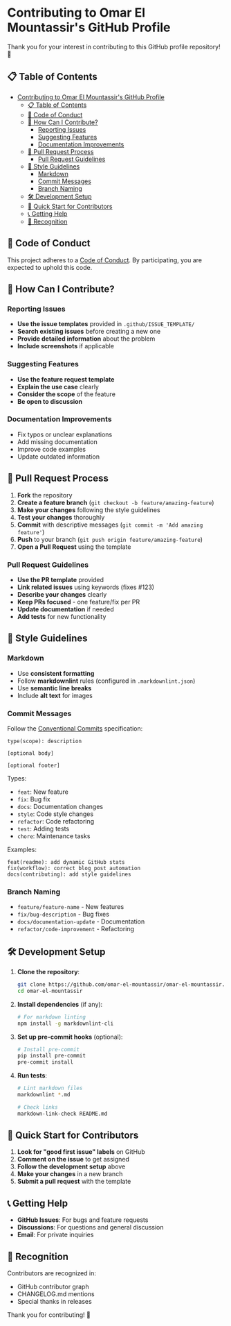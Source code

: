 # Contributing to Omar El Mountassir's GitHub Profile

Thank you for your interest in contributing to this GitHub profile repository! 🎉

## 📋 Table of Contents

- [Contributing to Omar El Mountassir's GitHub Profile](#contributing-to-omar-el-mountassirs-github-profile)
  - [📋 Table of Contents](#-table-of-contents)
  - [📜 Code of Conduct](#-code-of-conduct)
  - [🤝 How Can I Contribute?](#-how-can-i-contribute)
    - [Reporting Issues](#reporting-issues)
    - [Suggesting Features](#suggesting-features)
    - [Documentation Improvements](#documentation-improvements)
  - [🔄 Pull Request Process](#-pull-request-process)
    - [Pull Request Guidelines](#pull-request-guidelines)
  - [🎨 Style Guidelines](#-style-guidelines)
    - [Markdown](#markdown)
    - [Commit Messages](#commit-messages)
    - [Branch Naming](#branch-naming)
  - [🛠️ Development Setup](#️-development-setup)
  - [🚀 Quick Start for Contributors](#-quick-start-for-contributors)
  - [📞 Getting Help](#-getting-help)
  - [🙏 Recognition](#-recognition)

## 📜 Code of Conduct

This project adheres to a [Code of Conduct](CODE_OF_CONDUCT.md). By participating, you are expected to uphold this code.

## 🤝 How Can I Contribute?

### Reporting Issues

- **Use the issue templates** provided in `.github/ISSUE_TEMPLATE/`
- **Search existing issues** before creating a new one
- **Provide detailed information** about the problem
- **Include screenshots** if applicable

### Suggesting Features

- **Use the feature request template**
- **Explain the use case** clearly
- **Consider the scope** of the feature
- **Be open to discussion**

### Documentation Improvements

- Fix typos or unclear explanations
- Add missing documentation
- Improve code examples
- Update outdated information

## 🔄 Pull Request Process

1. **Fork** the repository
2. **Create a feature branch** (`git checkout -b feature/amazing-feature`)
3. **Make your changes** following the style guidelines
4. **Test your changes** thoroughly
5. **Commit** with descriptive messages (`git commit -m 'Add amazing feature'`)
6. **Push** to your branch (`git push origin feature/amazing-feature`)
7. **Open a Pull Request** using the template

### Pull Request Guidelines

- **Use the PR template** provided
- **Link related issues** using keywords (fixes #123)
- **Describe your changes** clearly
- **Keep PRs focused** - one feature/fix per PR
- **Update documentation** if needed
- **Add tests** for new functionality

## 🎨 Style Guidelines

### Markdown

- Use **consistent formatting**
- Follow **markdownlint** rules (configured in `.markdownlint.json`)
- Use **semantic line breaks**
- Include **alt text** for images

### Commit Messages

Follow the [Conventional Commits](https://conventionalcommits.org/) specification:

```
type(scope): description

[optional body]

[optional footer]
```

Types:

- `feat`: New feature
- `fix`: Bug fix
- `docs`: Documentation changes
- `style`: Code style changes
- `refactor`: Code refactoring
- `test`: Adding tests
- `chore`: Maintenance tasks

Examples:

```
feat(readme): add dynamic GitHub stats
fix(workflow): correct blog post automation
docs(contributing): add style guidelines
```

### Branch Naming

- `feature/feature-name` - New features
- `fix/bug-description` - Bug fixes
- `docs/documentation-update` - Documentation
- `refactor/code-improvement` - Refactoring

## 🛠️ Development Setup

1. **Clone the repository**:

   ```bash
   git clone https://github.com/omar-el-mountassir/omar-el-mountassir.git
   cd omar-el-mountassir
   ```

2. **Install dependencies** (if any):

   ```bash
   # For markdown linting
   npm install -g markdownlint-cli
   ```

3. **Set up pre-commit hooks** (optional):

   ```bash
   # Install pre-commit
   pip install pre-commit
   pre-commit install
   ```

4. **Run tests**:

   ```bash
   # Lint markdown files
   markdownlint *.md

   # Check links
   markdown-link-check README.md
   ```

## 🚀 Quick Start for Contributors

1. **Look for "good first issue" labels** on GitHub
2. **Comment on the issue** to get assigned
3. **Follow the development setup** above
4. **Make your changes** in a new branch
5. **Submit a pull request** with the template

## 📞 Getting Help

- **GitHub Issues**: For bugs and feature requests
- **Discussions**: For questions and general discussion
- **Email**: For private inquiries

## 🙏 Recognition

Contributors are recognized in:

- GitHub contributor graph
- CHANGELOG.md mentions
- Special thanks in releases

Thank you for contributing! 🚀
